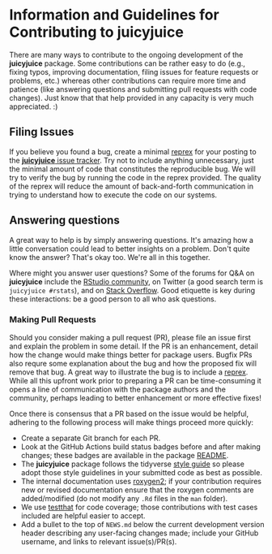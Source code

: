 # Information and Guidelines for Contributing to **juicyjuice**

There are many ways to contribute to the ongoing development of the **juicyjuice** package. Some contributions can be rather easy to do (e.g., fixing typos, improving documentation, filing issues for feature requests or problems, etc.) whereas other contributions can require more time and patience (like answering questions and submitting pull requests with code changes). Just know that that help provided in any capacity is very much appreciated. :)

## Filing Issues

If you believe you found a bug, create a minimal [reprex](https://reprex.tidyverse.org) for your posting to the [**juicyjuice** issue tracker](https://github.com/rich-iannone/juicyjuice/issues). Try not to include anything unnecessary, just the minimal amount of code that constitutes the reproducible bug. We will try to verify the bug by running the code in the reprex provided. The quality of the reprex will reduce the amount of back-and-forth communication in trying to understand how to execute the code on our systems.

## Answering questions

A great way to help is by simply answering questions. It's amazing how a little conversation could lead to better insights on a problem. Don't quite know the answer? That's okay too. We're all in this together.

Where might you answer user questions? Some of the forums for Q&A on **juicyjuice** include the [RStudio community](https://community.rstudio.com), on Twitter (a good search term is `juicyjuice #rstats`), and on [Stack Overflow](https://stackoverflow.com). Good etiquette is key during these interactions: be a good person to all who ask questions.

### Making Pull Requests

Should you consider making a pull request (PR), please file an issue first and explain the problem in some detail. If the PR is an enhancement, detail how the change would make things better for package users. Bugfix PRs also requre some explanation about the bug and how the proposed fix will remove that bug. A great way to illustrate the bug is to include a [reprex](https://reprex.tidyverse.org). While all this upfront work prior to preparing a PR can be time-consuming it opens a line of communication with the package authors and the community, perhaps leading to better enhancement or more effective fixes!

Once there is consensus that a PR based on the issue would be helpful, adhering to the following process will make things proceed more quickly: 

*  Create a separate Git branch for each PR.
*  Look at the GitHub Actions build status badges before and after making changes; these badges are available in the package [README](https://github.com/rich-iannone/juicyjuice).  
*  The **juicyjuice** package follows the tidyverse [style guide](http://style.tidyverse.org) so please adopt those style guidelines in your submitted code as best as possible.
*  The internal documentation uses [roxygen2](https://cran.r-project.org/web/packages/roxygen2/vignettes/roxygen2.html); if your contribution requires new or revised documentation ensure that the roxygen comments are added/modified (do not modify any `.Rd` files in the `man` folder).
*  We use [testthat](https://cran.r-project.org/web/packages/testthat/) for code coverage; those contributions with test cases included are helpful easier to accept.
*  Add a bullet to the top of `NEWS.md` below the current development version header describing any user-facing changes made; include your GitHub username, and links to relevant issue(s)/PR(s).
